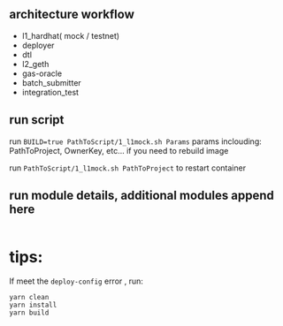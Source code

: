 ## architecture workflow
- l1_hardhat( mock / testnet)
- deployer
- dtl
- l2_geth
- gas-oracle
- batch_submitter
- integration_test

## run script
run 
`BUILD=true PathToScript/1_l1mock.sh Params` params inclouding: PathToProject, OwnerKey, etc...
if you need to rebuild image

run
`PathToScript/1_l1mock.sh PathToProject`
to restart container

## run module details, additional modules append here
```

```


# tips:
If meet the `deploy-config` error , run:
```shell
yarn clean
yarn install
yarn build
```
